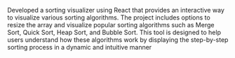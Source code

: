 Developed a sorting visualizer using React that provides an interactive way to visualize various sorting algorithms.
The project includes options to resize the array and visualize popular sorting algorithms such as Merge Sort, Quick Sort, Heap Sort, and Bubble Sort.
This tool is designed to help users understand how these algorithms work by displaying the step-by-step sorting process in a dynamic and intuitive manner

